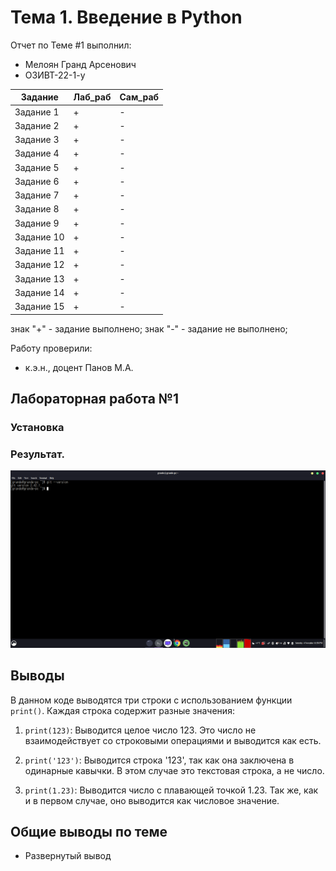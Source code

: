# Тема 1. Введение в Python
Отчет по Теме #1 выполнил:
- Мелоян Гранд Арсенович
- ОЗИВТ-22-1-у

| Задание    | Лаб_раб | Сам_раб |
|------------|---------| ------ |
| Задание 1  | +       | - |
| Задание 2  | +       | - |
| Задание 3  | +       | - |
| Задание 4  | +       | - |
| Задание 5  | +       | - |
| Задание 6  | +       | - |
| Задание 7  | +       | - |
| Задание 8  | +       | - |
| Задание 9  | +       | - |
| Задание 10 | +       | - |
| Задание 11 | +       | - |
| Задание 12 | +       | - |
| Задание 13 | +       | - |
| Задание 14 | +       | - |
| Задание 15 | +       | - |

знак "+" - задание выполнено; знак "-" - задание не выполнено;

Работу проверили:
- к.э.н., доцент Панов М.А.

## Лабораторная работа №1
### Установка

### Результат.
![Установленный гит](https://github.com/TheGrandUtochka/Software_Engineering/blob/Тема_1/pic/Lab1_2_1.png)
## Выводы

В данном коде выводятся три строки с использованием функции `print()`. Каждая строка содержит разные значения:

1. `print(123)`: Выводится целое число 123. Это число не взаимодействует со строковыми операциями и выводится как есть.

2. `print('123')`: Выводится строка '123', так как она заключена в одинарные кавычки. В этом случае это текстовая строка, а не число.

3. `print(1.23)`: Выводится число с плавающей точкой 1.23. Так же, как и в первом случае, оно выводится как числовое значение.

## Общие выводы по теме
- Развернутый вывод